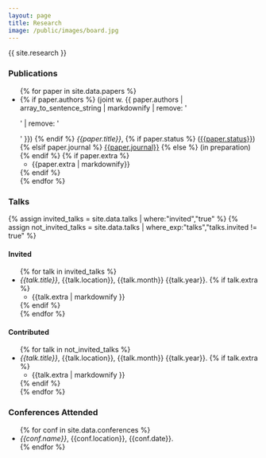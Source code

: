 ```yaml
---
layout: page
title: Research
image: /public/images/board.jpg
---
```


{{ site.research }}

### Publications
<ul>
{% for paper in site.data.papers %}
  <li>
    {% if paper.authors %}
      (joint w. {{ paper.authors | array_to_sentence_string | markdownify | remove: '<p>' | remove: '</p>' }})
    {% endif %}
    <i>{{paper.title}}</i>,
    {% if paper.status %}
      (<a href="{{paper.link}}">{{paper.status}}</a>)
    {% elsif paper.journal %}
      <a href="{{paper.link}}">{{paper.journal}}</a>
    {% else %}
      (in preparation)
    {% endif %}
    {% if paper.extra %}
    <ul>
      <li>{{paper.extra | markdownify}}</li>
    </ul>
    {% endif %}
  </li>
{% endfor %}
</ul>

### Talks
{% assign invited_talks = site.data.talks | where:"invited","true" %}
{% assign not_invited_talks = site.data.talks | where_exp:"talks","talks.invited != true" %}

#### Invited

<ul>
{% for talk in invited_talks %}
  <li>
    <i>{{talk.title}}</i>, {{talk.location}}, {{talk.month}} {{talk.year}}.
    {% if talk.extra %}
      <ul>
        <li>{{talk.extra | markdownify }}</li>
      </ul>
    {% endif %}
  </li>
{% endfor %}
</ul>

#### Contributed

<ul>
{% for talk in not_invited_talks %}
  <li>
    <i>{{talk.title}}</i>, {{talk.location}}, {{talk.month}} {{talk.year}}.
    {% if talk.extra %}
      <ul>
        <li>{{talk.extra | markdownify }}</li>
      </ul>
    {% endif %}
  </li>
{% endfor %}
</ul>


### Conferences Attended
<ul>
{% for conf in site.data.conferences %}
  <li>
    <i>{{conf.name}}</i>, {{conf.location}}, {{conf.date}}.
  </li>
{% endfor %}
</ul>
